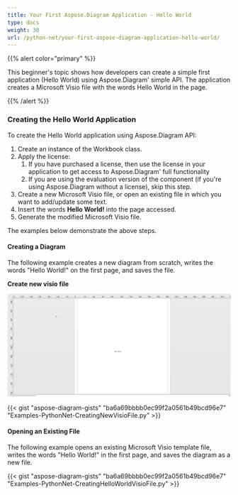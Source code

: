 ```yaml
---
title: Your First Aspose.Diagram Application - Hello World
type: docs
weight: 30
url: /python-net/your-first-aspose-diagram-application-hello-world/
---
```


{{% alert color="primary" %}}

This beginner's topic shows how developers can create a simple first application (Hello World) using Aspose.Diagram' simple API. The application creates a Microsoft Visio file with the words Hello World in the page.

{{% /alert %}}

### **Creating the Hello World Application**

To create the Hello World application using Aspose.Diagram API:

1. Create an instance of the Workbook class.
1. Apply the license:
   1. If you have purchased a license, then use the license in your application to get access to Aspose.Diagram' full functionality
   1. If you are using the evaluation version of the component (if you're using Aspose.Diagram without a license), skip this step.
1. Create a new Microsoft Visio file, or open an existing file in which you want to add/update some text.
1. Insert the words **Hello World!** into the page accessed.
1. Generate the modified Microsoft Visio file.

The examples below demonstrate the above steps.

#### **Creating a Diagram**

The following example creates a new diagram from scratch, writes the words "Hello World!" on the first page, and saves the file.

**Create new visio file** 

![todo:image_alt_text](your-first-aspose-diagram-application-hello-world_1.png)

{{< gist "aspose-diagram-gists" "ba6a69bbbb0ec99f2a0561b49bcd96e7" "Examples-PythonNet-CreatingNewVisioFile.py" >}}

#### **Opening an Existing File**

The following example opens an existing Microsoft Visio template file, writes the words "Hello World!" in the first page, and saves the diagram as a new file.

{{< gist "aspose-diagram-gists" "ba6a69bbbb0ec99f2a0561b49bcd96e7" "Examples-PythonNet-CreatingHelloWorldVisioFile.py" >}}
